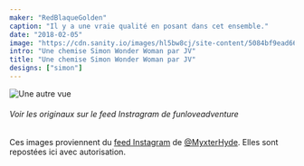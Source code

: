 ```yaml
---
maker: "RedBlaqueGolden"
caption: "Il y a une vraie qualité en posant dans cet ensemble."
date: "2018-02-05"
image: "https://cdn.sanity.io/images/hl5bw8cj/site-content/5084bf9ead668c3ddd3a8ff4fd9a9ea4866d3d1a-1080x1080.jpg"
intro: "Une chemise Simon Wonder Woman par JV"
title: "Une chemise Simon Wonder Woman par JV"
designs: ["simon"]
---
```


![Une autre vue](https://posts.freesewing.org/uploads/wonder_woman_simon_view2_a8f4c2e951.jpg "Une autre vue")

<Note>

###### Voir les originaux sur le feed Instragram de funloveadventure

Ces images proviennent du 
[feed Instagram](https://www.instagram.com/myxterhyde/)
de [@MyxterHyde](/users/MyxterHyde).
Elles sont repostées ici avec autorisation.

</Note>

